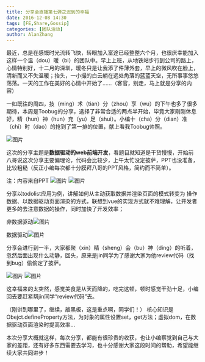 ```yaml
---
title: 分享会直播第七弹之迟到的幸福
date: 2016-12-08 14:30
tags: [FE,Share,Gossip]
categories: [团队活动]
author: AlanZhang
---
```


最近，总是在感慨时光流转飞快，转眼加入富途已经整整六个月，也很庆幸能加入这样一个温（dou）暖（bi）的团队中。早上上班，从地铁站步行到公司的路上，心情特别好，十二月的深圳，暖冬只是让我添了件薄外套，早上的微风吹在脸上，清新而又不失温暖；抬头，一小撮的白云躺在远处角落的蓝蓝天空，无所事事悠悠荡荡。一天的工作在美好的心情中开始了......（客官，别走，马上就是分享的内容）

<!--more-->

一如既往的周四，技（ming）术（tian）分（zhou）享（wu）的下午也多了很多期待，本周是Toobug的分享，选择了非常合适的两点半开始，毕竟大家刚刚休息好，精（hun）神（hun）充（yu）足（shui）。小编十（cha）分（dian）准（chi）时（dao）的抢到了第一排的位置，献上看我Toobug帅照。

![图片](/images/share/7-1.jpg)

这次的分享主题是**数据驱动的web前端开发**，看题目就知道是干货慢慢，开始前八哥说这次分享主要偏理论，代码会比较少，上午太忙没定披萨，PPT也没准备，比较粗糙（反正小编每次都十分膜拜八哥的PPT风格，简约而不简单）。

注：内容来自PPT
![图片](/images/share/7-2.png)
![图片](/images/share/7-6.png)

分享以todolist应用为例，讲解如何从主动获取数据并渲染页面的模式转变为 操作数据、以数据驱动页面渲染的方式，联想到vue的实现方式就不难理解，让开发者更多的去注意数据的操作，同时加快了开发效率；

非数据驱动![图片](/images/share/7-7.png)

数据驱动![图片](/images/share/7-8.png)

分享会进行到一半，大家都聚（xin）精（sheng）会（bu）神（ding）的听着，忽然后面出现什么动静，回头，原来是jin同学为了感谢大家为他review代码（找到bug）偷偷定了披萨。

![图片](/images/share/7-3.jpg)
![图片](/images/share/7-4.jpg)

这幸福来的太突然，感觉美食是从天而降的，吃完这顿，顿时感觉干劲十足，小编回去要赶紧帮jin同学“review代码”去。

（刚讲到哪里了，继续，敲黑板，这是重点啊，同学们！）
核心知识是Obejct.defineProperty方法，为对象的属性设置set，get方法；虚拟dom，在数据驱动页面渲染时提高效率...

本次分享大概就这样，每次分享，都能有很珍贵的收获，也让小编察觉到自己与大家的差距，还有好多东西需要去学习，也十分感谢大家这段时间的帮助，希望能继续大家共同进步！












